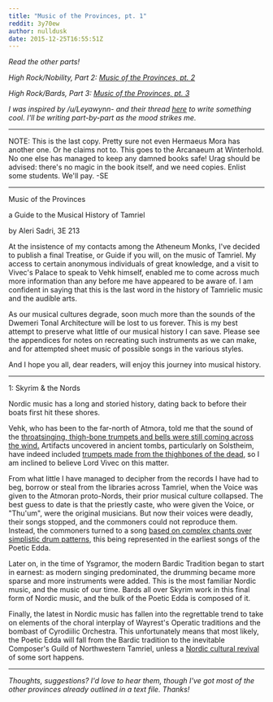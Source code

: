 ```yaml
---
title: "Music of the Provinces, pt. 1"
reddit: 3y70ew
author: nulldusk
date: 2015-12-25T16:55:51Z
---
```


*Read the other parts!*

*High Rock/Nobility, Part 2: [Music of the Provinces, pt. 2](https://www.reddit.com/r/teslore/comments/3yexjg/music_of_the_provinces_pt_2/)*

*High Rock/Bards, Part 3: [Music of the Provinces, pt. 3](https://www.reddit.com/r/teslore/comments/3yp4xg/music_of_the_provinces_pt_3/)*

*I was inspired by /u/Leyawynn- and their thread [here](https://www.reddit.com/r/teslore/comments/3xy9zu/musical_culture_from_different_provinces_of/) to write something cool. I'll be writing part-by-part as the mood strikes me.*

--------------------

NOTE: This is the last copy. Pretty sure not even Hermaeus Mora has another one. Or he claims not to. This goes to the Arcanaeum at Winterhold. No one else has managed to keep any damned books safe! Urag should be advised: there's no magic in the book itself, and we need copies. Enlist some students. We'll pay. -SE

--------------------

Music of the Provinces

a Guide to the Musical History of Tamriel

by Aleri Sadri, 3E 213

At the insistence of my contacts among the Atheneum Monks, I've decided to publish a final Treatise, or Guide if you will, on the music of Tamriel. My access to certain anonymous individuals of great knowledge, and a visit to Vivec's Palace to speak to Vehk himself, enabled me to come across much more information than any before me have appeared to be aware of. I am confident in saying that this is the last word in the history of Tamrielic music and the audible arts.

As our musical cultures degrade, soon much more than the sounds of the Dwemeri Tonal Architecture will be lost to us forever. This is my best attempt to preserve what little of our musical history I can save. Please see the appendices for notes on recreating such instruments as we can make, and for attempted sheet music of possible songs in the various styles.

And I hope you all, dear readers, will enjoy this journey into musical history.

--------------------

1: Skyrim &amp; the Nords

Nordic music has a long and storied history, dating back to before their boats first hit these shores.

Vehk, who has been to the far-north of Atmora, told me that the sound of the [throatsinging, thigh-bone trumpets and bells were still coming across the wind.](https://www.youtube.com/watch?v=xuWHnI8eQZg) Artifacts uncovered in ancient tombs, particularly on Solstheim, have indeed included [trumpets made from the thighbones of the dead](http://41.media.tumblr.com/tumblr_ltnxfqX5Px1qfuifjo1_500.jpg), so I am inclined to believe Lord Vivec on this matter.

From what little I have managed to decipher from the records I have had to beg, borrow or steal from the libraries across Tamriel, when the Voice was given to the Atmoran proto-Nords, their prior musical culture collapsed. The best guess to date is that the priestly caste, who were given the Voice, or "Thu'um", were the original musicians. But now their voices were deadly, their songs stopped, and the commoners could not reproduce them. Instead, the commoners turned to a song [based on complex chants over simplistic drum patterns](https://www.youtube.com/watch?v=CSWIBRpN8T8), this being represented in the earliest songs of the Poetic Edda.

Later on, in the time of Ysgramor, the modern Bardic Tradition began to start in earnest: as modern singing predominated, the drumming became more sparse and more instruments were added. This is the most familiar Nordic music, and the music of our time. Bards all over Skyrim work in this final form of Nordic music, and the bulk of the Poetic Edda is composed of it.

Finally, the latest in Nordic music has fallen into the regrettable trend to take on elements of the choral interplay of Wayrest's Operatic traditions and the bombast of Cyrodiilic Orchestra. This unfortunately means that most likely, the Poetic Edda will fall from the Bardic tradition to the inevitable Composer's Guild of Northwestern Tamriel, unless a [Nordic cultural revival](http://www.uesp.net/wiki/Lore:Stormcloak_Rebellion) of some sort happens.

--------------------
*Thoughts, suggestions? I'd love to hear them, though I've got most of the other provinces already outlined in a text file. Thanks!*
